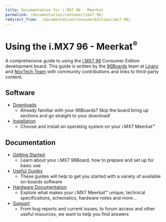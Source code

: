 ```yaml
---
title: Documentation for i.MX7 96 - Meerkat
permalink: /documentation/consumer/imx7-96/
redirect_from:  /documentation/ConsumerEdition/imx7-96/
---
```

# Using the i.MX7 96 - Meerkat<sup>®</sup>

A comprehensive guide to using the [i.MX7 96](https://www.96boards.org/product/imx7-96/) Consumer Edition development board. This guide is written by the [96Boards](https://www.96boards.org) team at [Linaro](http://www.linaro.org) and [NovTech Team](http://www.novtech.com/) with community contributions and links to third-party content.


## Software

- [Downloads](downloads/)
   - Already familiar with your 96Boards? Skip the board bring up sections and go straight to your download!
- [Installation](installation/)
   - Choose and install an operating system on your i.MX7 Meerkat™

## Documentation

- [Getting Started](getting-started/)
  - Learn about your i.MX7 96Board, how to prepare and set up for basic use
- [Useful Guides](guides/)
   - These guides will help to get you started with a variety of available on-boards software
- [Hardware Documentation](hardware-docs/)
   - Explore what makes your i.MX7 Meerkat™ unique, technical specifications, schematics, hardware notes and more...
- [Support](support/)
   - From bug reports and current issues, to forum access and other useful resources, we want to help you find answers
